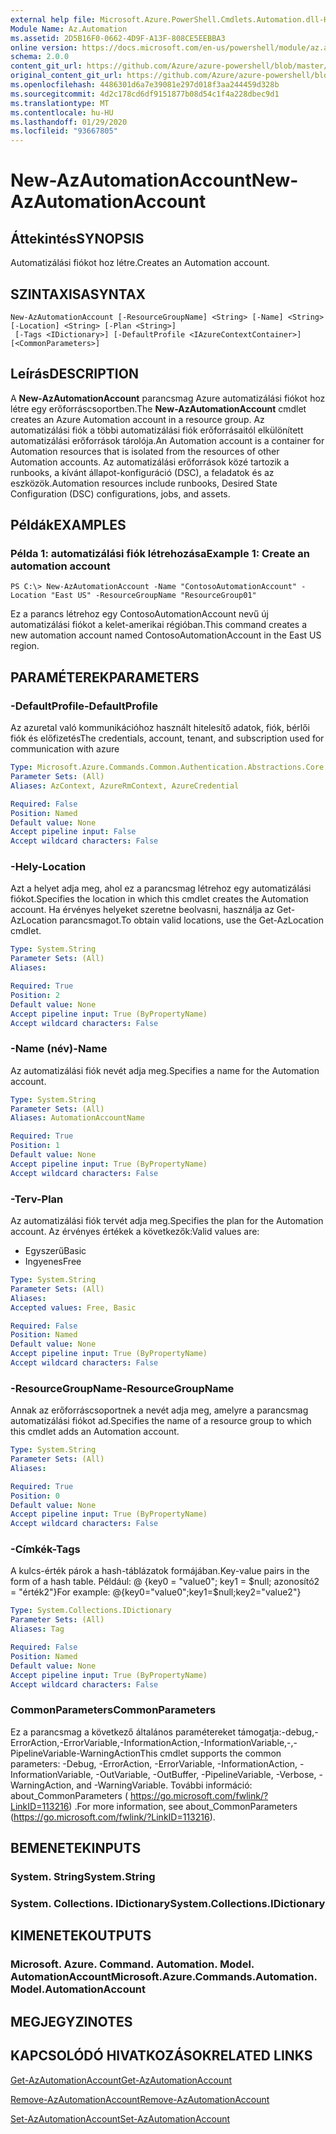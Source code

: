 ```yaml
---
external help file: Microsoft.Azure.PowerShell.Cmdlets.Automation.dll-Help.xml
Module Name: Az.Automation
ms.assetid: 2D5B16F0-0662-4D9F-A13F-808CE5EEBBA3
online version: https://docs.microsoft.com/en-us/powershell/module/az.automation/new-azautomationaccount
schema: 2.0.0
content_git_url: https://github.com/Azure/azure-powershell/blob/master/src/Automation/Automation/help/New-AzAutomationAccount.md
original_content_git_url: https://github.com/Azure/azure-powershell/blob/master/src/Automation/Automation/help/New-AzAutomationAccount.md
ms.openlocfilehash: 4486301d6a7e39081e297d018f3aa244459d328b
ms.sourcegitcommit: 4d2c178cd6df9151877b08d54c1f4a228dbec9d1
ms.translationtype: MT
ms.contentlocale: hu-HU
ms.lasthandoff: 01/29/2020
ms.locfileid: "93667805"
---
```

# <span data-ttu-id="397b8-101">New-AzAutomationAccount</span><span class="sxs-lookup"><span data-stu-id="397b8-101">New-AzAutomationAccount</span></span>

## <span data-ttu-id="397b8-102">Áttekintés</span><span class="sxs-lookup"><span data-stu-id="397b8-102">SYNOPSIS</span></span>
<span data-ttu-id="397b8-103">Automatizálási fiókot hoz létre.</span><span class="sxs-lookup"><span data-stu-id="397b8-103">Creates an Automation account.</span></span>

## <span data-ttu-id="397b8-104">SZINTAXISA</span><span class="sxs-lookup"><span data-stu-id="397b8-104">SYNTAX</span></span>

```
New-AzAutomationAccount [-ResourceGroupName] <String> [-Name] <String> [-Location] <String> [-Plan <String>]
 [-Tags <IDictionary>] [-DefaultProfile <IAzureContextContainer>] [<CommonParameters>]
```

## <span data-ttu-id="397b8-105">Leírás</span><span class="sxs-lookup"><span data-stu-id="397b8-105">DESCRIPTION</span></span>
<span data-ttu-id="397b8-106">A **New-AzAutomationAccount** parancsmag Azure automatizálási fiókot hoz létre egy erőforráscsoportben.</span><span class="sxs-lookup"><span data-stu-id="397b8-106">The **New-AzAutomationAccount** cmdlet creates an Azure Automation account in a resource group.</span></span>
<span data-ttu-id="397b8-107">Az automatizálási fiók a többi automatizálási fiók erőforrásaitól elkülönített automatizálási erőforrások tárolója.</span><span class="sxs-lookup"><span data-stu-id="397b8-107">An Automation account is a container for Automation resources that is isolated from the resources of other Automation accounts.</span></span> <span data-ttu-id="397b8-108">Az automatizálási erőforrások közé tartozik a runbooks, a kívánt állapot-konfiguráció (DSC), a feladatok és az eszközök.</span><span class="sxs-lookup"><span data-stu-id="397b8-108">Automation resources include runbooks, Desired State Configuration (DSC) configurations, jobs, and assets.</span></span>

## <span data-ttu-id="397b8-109">Példák</span><span class="sxs-lookup"><span data-stu-id="397b8-109">EXAMPLES</span></span>

### <span data-ttu-id="397b8-110">Példa 1: automatizálási fiók létrehozása</span><span class="sxs-lookup"><span data-stu-id="397b8-110">Example 1: Create an automation account</span></span>
```
PS C:\> New-AzAutomationAccount -Name "ContosoAutomationAccount" -Location "East US" -ResourceGroupName "ResourceGroup01"
```

<span data-ttu-id="397b8-111">Ez a parancs létrehoz egy ContosoAutomationAccount nevű új automatizálási fiókot a kelet-amerikai régióban.</span><span class="sxs-lookup"><span data-stu-id="397b8-111">This command creates a new automation account named ContosoAutomationAccount in the East US region.</span></span>

## <span data-ttu-id="397b8-112">PARAMÉTEREK</span><span class="sxs-lookup"><span data-stu-id="397b8-112">PARAMETERS</span></span>

### <span data-ttu-id="397b8-113">-DefaultProfile</span><span class="sxs-lookup"><span data-stu-id="397b8-113">-DefaultProfile</span></span>
<span data-ttu-id="397b8-114">Az azuretal való kommunikációhoz használt hitelesítő adatok, fiók, bérlői fiók és előfizetés</span><span class="sxs-lookup"><span data-stu-id="397b8-114">The credentials, account, tenant, and subscription used for communication with azure</span></span>

```yaml
Type: Microsoft.Azure.Commands.Common.Authentication.Abstractions.Core.IAzureContextContainer
Parameter Sets: (All)
Aliases: AzContext, AzureRmContext, AzureCredential

Required: False
Position: Named
Default value: None
Accept pipeline input: False
Accept wildcard characters: False
```

### <span data-ttu-id="397b8-115">-Hely</span><span class="sxs-lookup"><span data-stu-id="397b8-115">-Location</span></span>
<span data-ttu-id="397b8-116">Azt a helyet adja meg, ahol ez a parancsmag létrehoz egy automatizálási fiókot.</span><span class="sxs-lookup"><span data-stu-id="397b8-116">Specifies the location in which this cmdlet creates the Automation account.</span></span>
<span data-ttu-id="397b8-117">Ha érvényes helyeket szeretne beolvasni, használja az Get-AzLocation parancsmagot.</span><span class="sxs-lookup"><span data-stu-id="397b8-117">To obtain valid locations, use the Get-AzLocation cmdlet.</span></span>

```yaml
Type: System.String
Parameter Sets: (All)
Aliases:

Required: True
Position: 2
Default value: None
Accept pipeline input: True (ByPropertyName)
Accept wildcard characters: False
```

### <span data-ttu-id="397b8-118">-Name (név)</span><span class="sxs-lookup"><span data-stu-id="397b8-118">-Name</span></span>
<span data-ttu-id="397b8-119">Az automatizálási fiók nevét adja meg.</span><span class="sxs-lookup"><span data-stu-id="397b8-119">Specifies a name for the Automation account.</span></span>

```yaml
Type: System.String
Parameter Sets: (All)
Aliases: AutomationAccountName

Required: True
Position: 1
Default value: None
Accept pipeline input: True (ByPropertyName)
Accept wildcard characters: False
```

### <span data-ttu-id="397b8-120">-Terv</span><span class="sxs-lookup"><span data-stu-id="397b8-120">-Plan</span></span>
<span data-ttu-id="397b8-121">Az automatizálási fiók tervét adja meg.</span><span class="sxs-lookup"><span data-stu-id="397b8-121">Specifies the plan for the Automation account.</span></span>
<span data-ttu-id="397b8-122">Az érvényes értékek a következők:</span><span class="sxs-lookup"><span data-stu-id="397b8-122">Valid values are:</span></span>
- <span data-ttu-id="397b8-123">Egyszerű</span><span class="sxs-lookup"><span data-stu-id="397b8-123">Basic</span></span>
- <span data-ttu-id="397b8-124">Ingyenes</span><span class="sxs-lookup"><span data-stu-id="397b8-124">Free</span></span>

```yaml
Type: System.String
Parameter Sets: (All)
Aliases:
Accepted values: Free, Basic

Required: False
Position: Named
Default value: None
Accept pipeline input: True (ByPropertyName)
Accept wildcard characters: False
```

### <span data-ttu-id="397b8-125">-ResourceGroupName</span><span class="sxs-lookup"><span data-stu-id="397b8-125">-ResourceGroupName</span></span>
<span data-ttu-id="397b8-126">Annak az erőforráscsoportnek a nevét adja meg, amelyre a parancsmag automatizálási fiókot ad.</span><span class="sxs-lookup"><span data-stu-id="397b8-126">Specifies the name of a resource group to which this cmdlet adds an Automation account.</span></span>

```yaml
Type: System.String
Parameter Sets: (All)
Aliases:

Required: True
Position: 0
Default value: None
Accept pipeline input: True (ByPropertyName)
Accept wildcard characters: False
```

### <span data-ttu-id="397b8-127">-Címkék</span><span class="sxs-lookup"><span data-stu-id="397b8-127">-Tags</span></span>
<span data-ttu-id="397b8-128">A kulcs-érték párok a hash-táblázatok formájában.</span><span class="sxs-lookup"><span data-stu-id="397b8-128">Key-value pairs in the form of a hash table.</span></span> <span data-ttu-id="397b8-129">Például: @ {key0 = "value0"; key1 = $null; azonosító2 = "érték2"}</span><span class="sxs-lookup"><span data-stu-id="397b8-129">For example: @{key0="value0";key1=$null;key2="value2"}</span></span>

```yaml
Type: System.Collections.IDictionary
Parameter Sets: (All)
Aliases: Tag

Required: False
Position: Named
Default value: None
Accept pipeline input: True (ByPropertyName)
Accept wildcard characters: False
```

### <span data-ttu-id="397b8-130">CommonParameters</span><span class="sxs-lookup"><span data-stu-id="397b8-130">CommonParameters</span></span>
<span data-ttu-id="397b8-131">Ez a parancsmag a következő általános paramétereket támogatja:-debug,-ErrorAction,-ErrorVariable,-InformationAction,-InformationVariable,-,-PipelineVariable-WarningAction</span><span class="sxs-lookup"><span data-stu-id="397b8-131">This cmdlet supports the common parameters: -Debug, -ErrorAction, -ErrorVariable, -InformationAction, -InformationVariable, -OutVariable, -OutBuffer, -PipelineVariable, -Verbose, -WarningAction, and -WarningVariable.</span></span> <span data-ttu-id="397b8-132">További információ: about_CommonParameters ( https://go.microsoft.com/fwlink/?LinkID=113216) .</span><span class="sxs-lookup"><span data-stu-id="397b8-132">For more information, see about_CommonParameters (https://go.microsoft.com/fwlink/?LinkID=113216).</span></span>

## <span data-ttu-id="397b8-133">BEMENETEK</span><span class="sxs-lookup"><span data-stu-id="397b8-133">INPUTS</span></span>

### <span data-ttu-id="397b8-134">System. String</span><span class="sxs-lookup"><span data-stu-id="397b8-134">System.String</span></span>

### <span data-ttu-id="397b8-135">System. Collections. IDictionary</span><span class="sxs-lookup"><span data-stu-id="397b8-135">System.Collections.IDictionary</span></span>

## <span data-ttu-id="397b8-136">KIMENETEK</span><span class="sxs-lookup"><span data-stu-id="397b8-136">OUTPUTS</span></span>

### <span data-ttu-id="397b8-137">Microsoft. Azure. Command. Automation. Model. AutomationAccount</span><span class="sxs-lookup"><span data-stu-id="397b8-137">Microsoft.Azure.Commands.Automation.Model.AutomationAccount</span></span>

## <span data-ttu-id="397b8-138">MEGJEGYZI</span><span class="sxs-lookup"><span data-stu-id="397b8-138">NOTES</span></span>

## <span data-ttu-id="397b8-139">KAPCSOLÓDÓ HIVATKOZÁSOK</span><span class="sxs-lookup"><span data-stu-id="397b8-139">RELATED LINKS</span></span>

[<span data-ttu-id="397b8-140">Get-AzAutomationAccount</span><span class="sxs-lookup"><span data-stu-id="397b8-140">Get-AzAutomationAccount</span></span>](./Get-AzAutomationAccount.md)

[<span data-ttu-id="397b8-141">Remove-AzAutomationAccount</span><span class="sxs-lookup"><span data-stu-id="397b8-141">Remove-AzAutomationAccount</span></span>](./Remove-AzAutomationAccount.md)

[<span data-ttu-id="397b8-142">Set-AzAutomationAccount</span><span class="sxs-lookup"><span data-stu-id="397b8-142">Set-AzAutomationAccount</span></span>](./Set-AzAutomationAccount.md)
